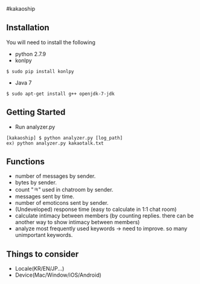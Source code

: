 #kakaoship

Installation
--------------
You will need to install the following

  - python 2.7.9
  - konlpy
  ```
  $ sudo pip install konlpy
  ```
  - Java 7
  ```
  $ sudo apt-get install g++ openjdk-7-jdk
  ```
  
Getting Started
--------------

  - Run analyzer.py
```
[kakaoship] $ python analyzer.py [log_path]
ex) python analyzer.py kakaotalk.txt
```

Functions
--------------
  - number of messages by sender.
  - bytes by sender.
  - count "ㅋ" used in chatroom by sender.
  - messages sent by time.
  - number of emoticons sent by sender.
  - (Undeveloped) response time (easy to calculate in 1:1 chat room)
  - calculate intimacy between members (by counting replies. there can be another way to show intimacy between members)
  - analyze most frequently used keywords -> need to improve. so many unimportant keywords.
  
Things to consider
--------------
  - Locale(KR/EN/JP...)
  - Device(Mac/Window/iOS/Android)